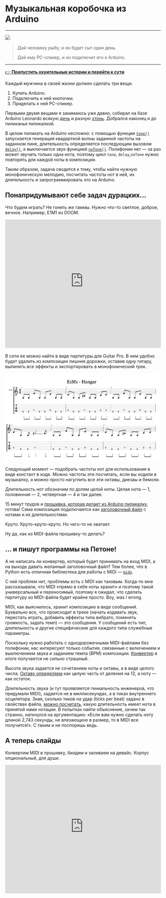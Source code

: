 # Музыкальная коробочка из Arduino

***
![](/2021/06/03/e1m1/img/cover.png)

> Дай человеку рыбу, и он будет сыт один день.
>
> Дай ему PC-спикер, и он подключит его к Arduino.
***

[👉 **Пропустить охуительные истории и перейти к сути**](#doom-cool)

Каждый мужчина в своей жизни должен сделать три вещи:

1. Купить Arduino.
1. Подключить к ней кнопочки.
1. Приделать к ней PC-спикер.

Первыми двумя вещами я занимаюсь уже давно, собирал на базе Arduino Leonardo всякую [дичь](/2018/07/01/arduinopad) и разную [хтонь](/2018/10/24/yagodka).
Добрался наконец и до пиликанья пиликалкой.

В целом пиликать на Arduino несложно: с помощью функции [`tone()`](https://www.arduino.cc/reference/en/language/functions/advanced-io/tone/) запускается генерация квадартной волны заданной частоты на заданном пине,
длительность определяется последующим вызовом [`delay()`](https://www.arduino.cc/reference/en/language/functions/time/delay/), а выключается звук функцией [`noTone()`](https://www.arduino.cc/reference/en/language/functions/advanced-io/notone/).
Полифонии нет — за раз может звучать только одна нота, поэтому цикл `tone`, `delay`,`noTone` нужно повторять для каждой ноты в композиции.

Таким образом, задача сводится к тому, чтобы найти нужную монофоническую мелодию, посчитать частоты нот в ней, их длительность и запрограммировать это на Arduino.

## Понапридумывают себе задач дурацких...

Что будем играть? Не гонять же гаммы. Нужно что-то светлое, доброе, вечное. Например, E1M1 из DOOM.

<iframe width="100%"
        height="415"
        src="https://www.youtube-nocookie.com/embed/BSsfjHCFosw"
        title="E1M1 (видео)"
        frameborder="0"
        allow="accelerometer; autoplay; clipboard-write; encrypted-media; gyroscope; picture-in-picture"
        allowfullscreen
></iframe>

В сети ее можно найти в виде партитуры для Guitar Pro.
В нем удобно будет удалить из композиции лишние дорожки, оставив одну гитару, выпилить все эффекты и экспортировать в монофонический трек.

![E1M1 tab](./img/01.png)

Следующий момент — подобрать частоты нот для использования в виде констант в коде.
Можно частоты эти посчитать, если вы ходили в музыкалку, а можно просто нагуглить все эти октавы, диезаы и бемоли.

Длительность нот обозначим по долям целой ноты.
Целая нота — 1, половинная — 2, четвертная — 4 и так далее.

15 минут трудов и [прошивка, которая делает из Arduino пиликалку](https://github.com/torunar/arwave), готова!
Сама композиция подключается как [заголовочный файл](https://github.com/torunar/arwave/blob/master/examples/c-major/melody.h) с нотами и их длительностями.

Круто.
Круто-круто-круто.
Но чего-то не хватает.

Ну да, как из MIDI-файла прошивку-то делать?

## ... и пишут программы на Петоне!

А не написать ли конвертер, который будет принимать на вход MIDI, а на выходе давать желанный заголовочный файл?
Тем более, что в Python есть отличная библиотека для работы с MIDI — [`mido`](https://mido.readthedocs.io/en/latest/).

С ней проблем нет, проблемы есть с MIDI как таковым.
Когда-то мне рассказывали, что MIDI «прямо в себе ноты хранит» и поэтому такой универсальный и переносимый, поэтому я ожидал, что сделать партитуру из MIDI-файла будет крайне просто.
Boy, was I wrong.

MIDI, как выяснилось, хранит композицию в виде сообщений.
Буквально все, что происходит в треке (начать издавать звук, перестать играть, добавить эффекты типа вибрато, поменять громкость, задать темп) — это сообщения.
У сообщений есть тип, длительность и другие специфические для каждого типа служебные параметры.

Поскольку нужно работать с однодорожечными MIDI-файлами без полифонии, нас интересуют только события, связанные с включением и выключением звука и заданием темпа (BPM) композиции.
[Конвертер](https://github.com/torunar/arwave-converter) в итоге получается не сильно страшный.

Высота звука задается не сочетанием ноты и октавы, а в виде целого числа.
[Октаву определяем](https://github.com/torunar/arwave-converter/blob/master/__main__.py#L3-L7) как целую часть от деления на 12, а ноту — как остаток.

Длительность звука (и тут проявляется гениальность инженеров, что придумали MIDI), задается не в миллисекундах, а в тиках внутреннего осцилятора.
Зная, сколько тиков на удар (ticks per beat) задано в свойствах файла, [можно посчитать](https://github.com/torunar/arwave-converter/blob/master/__main__.py#L9-L11), какую длительность имеет нота в принятой нами нотации.
В попытках найти объяснение, зачем так странно, наткнулся на аргументацию: «Если вам нужно сделать ноту длиной 2,743 секунды, не влезающюю в размер, то в MIDI все получится!».
С таким и не поспоришь ведь.

## А теперь слайды
<a id="doom-cool"></a>

Конвертим MIDI в прошивку, билдим и заливаем на девайс. Корпус опциональный, для души.

<iframe width="100%"
        height="415"
        src="https://www.youtube-nocookie.com/embed/GXm8zZLNcrw"
        title="DOOM круто (видео)"
        frameborder="0"
        allow="accelerometer; autoplay; clipboard-write; encrypted-media; gyroscope; picture-in-picture"
        allowfullscreen
></iframe>
